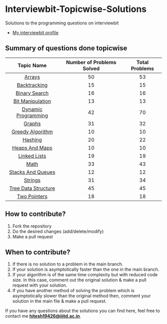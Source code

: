 # Interviewbit-Topicwise-Solutions
Solutions to the programming questions on interviewbit
* [My interviewbit profile](https://www.interviewbit.com/profile/hitesh-garg_681)

## Summary of questions done topicwise
| Topic Name| Number of Problems Solved| Total Problems
|  :--------: |  :--------: | :--------: |
| [Arrays](https://github.com/hitesh19426/Interviewbit-Topicwise-Solutions/tree/main/Arrays)| 50| 53 
| [Backtracking](https://github.com/hitesh19426/Interviewbit-Topicwise-Solutions/tree/main/Backtracking)| 15| 15
| [Binary Search](https://github.com/hitesh19426/Interviewbit-Topicwise-Solutions/tree/main/Binary%20Search)| 16| 16 
| [Bit Manipulation](https://github.com/hitesh19426/Interviewbit-Topicwise-Solutions/tree/main/Bit%20Manupulation)| 13| 13
| [Dynamic Programming](https://github.com/hitesh19426/Interviewbit-Topicwise-Solutions/tree/main/Dynamic%20Programming)|42 | 70 
| [Graphs](https://github.com/hitesh19426/Interviewbit-Topicwise-Solutions/tree/main/Graph%20Data%20Structure%20and%20Algorithms)| 31| 32
| [Greedy Algorithm](https://github.com/hitesh19426/Interviewbit-Topicwise-Solutions/tree/main/Greedy%20Algorithm)| 10| 10 
| [Hashing](https://github.com/hitesh19426/Interviewbit-Topicwise-Solutions/tree/main/Hashing)| 20| 22
| [Heaps And Maps](https://github.com/hitesh19426/Interviewbit-Topicwise-Solutions/tree/main/Heaps%20and%20Maps)| 10| 10 
| [Linked Lists](https://github.com/hitesh19426/Interviewbit-Topicwise-Solutions/tree/main/Linked%20Lists)| 19| 19 
| [Math](https://github.com/hitesh19426/Interviewbit-Topicwise-Solutions/tree/main/Math)| 33| 43
| [Stacks And Queues](https://github.com/hitesh19426/Interviewbit-Topicwise-Solutions/tree/main/Stacks%20and%20Queues)| 12| 12
| [Strings](https://github.com/hitesh19426/Interviewbit-Topicwise-Solutions/tree/main/Strings)| 31 | 34
| [Tree Data Structure](https://github.com/hitesh19426/Interviewbit-Topicwise-Solutions/tree/main/Tree%20Data%20Structures)| 45| 45 
| [Two Pointers](https://github.com/hitesh19426/Interviewbit-Topicwise-Solutions/tree/main/Two%20Pointers)| 18| 18 


## How to contribute?

1. Fork the repository 
2. Do the desired changes (add/delete/modify)
3. Make a pull request

## When to contribute?

1. If there is no solution to a problem in the main branch.
2. If your solution is asymptotically faster than the one in the main branch.
3. If your algorithm is of the same time complexity but with reduced code size. In this case, comment out the original solution & make a pull request with your solution.
4. If you have another method of solving the problem which is asymptotically slower than the original method then, comment your solution in the main file & make a pull request.

If you have any questions about the solutions you can find here, feel free to contact me **hitesh19426@iiitd.ac.in**.